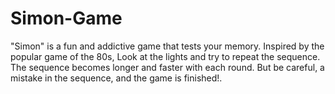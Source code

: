 # Simon-Game
"Simon" is a fun and addictive game that tests your memory.
Inspired by the popular game of the 80s, Look at the lights and try to repeat the sequence. The sequence becomes longer and faster with each round. But be careful, a mistake in the sequence, and the game is finished!.
